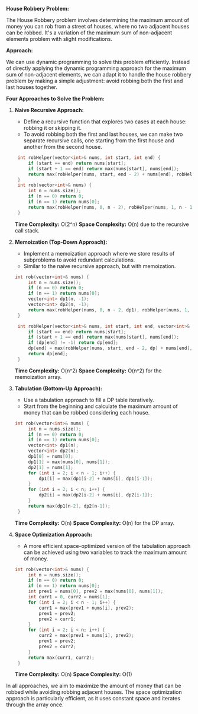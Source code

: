 **House Robbery Problem:**

The House Robbery problem involves determining the maximum amount of money you can rob from a street of houses, where no two adjacent houses can be robbed. It's a variation of the maximum sum of non-adjacent elements problem with slight modifications.

**Approach:**

We can use dynamic programming to solve this problem efficiently. Instead of directly applying the dynamic programming approach for the maximum sum of non-adjacent elements, we can adapt it to handle the house robbery problem by making a simple adjustment: avoid robbing both the first and last houses together.

**Four Approaches to Solve the Problem:**

1. **Naive Recursive Approach:**
   - Define a recursive function that explores two cases at each house: robbing it or skipping it.
   - To avoid robbing both the first and last houses, we can make two separate recursive calls, one starting from the first house and another from the second house.

   ```cpp
    int robHelper(vector<int>& nums, int start, int end) {
        if (start == end) return nums[start];
        if (start + 1 == end) return max(nums[start], nums[end]);
        return max(robHelper(nums, start, end - 2) + nums[end], robHelper(nums, start, end - 1));
    }
    int rob(vector<int>& nums) {
        int n = nums.size();
        if (n == 0) return 0;
        if (n == 1) return nums[0];
        return max(robHelper(nums, 0, n - 2), robHelper(nums, 1, n - 1));
    }
   ```

   **Time Complexity:** O(2^n)
   **Space Complexity:** O(n) due to the recursive call stack.

2. **Memoization (Top-Down Approach):**
   - Implement a memoization approach where we store results of subproblems to avoid redundant calculations.
   - Similar to the naive recursive approach, but with memoization.

   ```cpp
   int rob(vector<int>& nums) {
        int n = nums.size();
        if (n == 0) return 0;
        if (n == 1) return nums[0];
        vector<int> dp1(n, -1);
        vector<int> dp2(n, -1);
        return max(robHelper(nums, 0, n - 2, dp1), robHelper(nums, 1, n - 1, dp2));
    }

    int robHelper(vector<int>& nums, int start, int end, vector<int>& dp) {
        if (start == end) return nums[start];
        if (start + 1 == end) return max(nums[start], nums[end]);
        if (dp[end] != -1) return dp[end];
        dp[end] = max(robHelper(nums, start, end - 2, dp) + nums[end], robHelper(nums, start, end - 1, dp));
        return dp[end];
    }
   ```

   **Time Complexity:** O(n^2)
   **Space Complexity:** O(n^2) for the memoization array.

3. **Tabulation (Bottom-Up Approach):**
   - Use a tabulation approach to fill a DP table iteratively.
   - Start from the beginning and calculate the maximum amount of money that can be robbed considering each house.

   ```cpp
   int rob(vector<int>& nums) {
        int n = nums.size();
        if (n == 0) return 0;
        if (n == 1) return nums[0];
        vector<int> dp1(n);
        vector<int> dp2(n);
        dp1[0] = nums[0];
        dp1[1] = max(nums[0], nums[1]);
        dp2[1] = nums[1];
        for (int i = 2; i < n - 1; i++) {
            dp1[i] = max(dp1[i-2] + nums[i], dp1[i-1]);
        }
        for (int i = 2; i < n; i++) {
            dp2[i] = max(dp2[i-2] + nums[i], dp2[i-1]);
        }
        return max(dp1[n-2], dp2[n-1]);
    } 

   ```

   **Time Complexity:** O(n)
   **Space Complexity:** O(n) for the DP array.

4. **Space Optimization Approach:**
   - A more efficient space-optimized version of the tabulation approach can be achieved using two variables to track the maximum amount of money.

   ```cpp
   int rob(vector<int>& nums) {
        int n = nums.size();
        if (n == 0) return 0;
        if (n == 1) return nums[0];
        int prev1 = nums[0], prev2 = max(nums[0], nums[1]);
        int curr1 = 0, curr2 = nums[1];
        for (int i = 2; i < n - 1; i++) {
            curr1 = max(prev1 + nums[i], prev2);
            prev1 = prev2;
            prev2 = curr1;
        }
        for (int i = 2; i < n; i++) {
            curr2 = max(prev1 + nums[i], prev2);
            prev1 = prev2;
            prev2 = curr2;
        }
        return max(curr1, curr2);
    }


   ```

   **Time Complexity:** O(n)
   **Space Complexity:** O(1)

In all approaches, we aim to maximize the amount of money that can be robbed while avoiding robbing adjacent houses. The space optimization approach is particularly efficient, as it uses constant space and iterates through the array once.